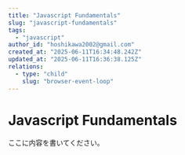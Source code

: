 ```yaml
---
title: "Javascript Fundamentals"
slug: "javascript-fundamentals"
tags:
  - "javascript"
author_id: "hoshikawa2002@gmail.com"
created_at: "2025-06-11T16:34:48.242Z"
updated_at: "2025-06-11T16:36:38.125Z"
relations:
  - type: "child"
    slug: "browser-event-loop"
---
```


# Javascript Fundamentals

ここに内容を書いてください。